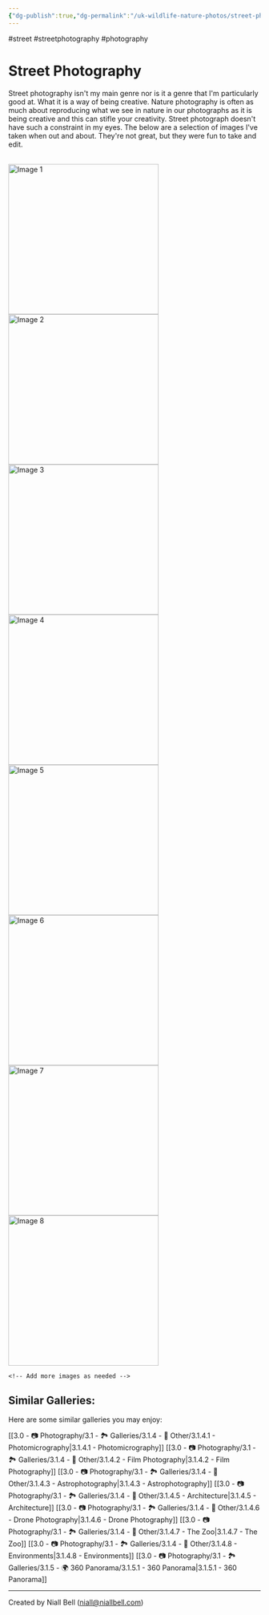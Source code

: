 ```yaml
---
{"dg-publish":true,"dg-permalink":"/uk-wildlife-nature-photos/street-photography/","permalink":"/uk-wildlife-nature-photos/street-photography/","title":"Street Photography","hide":true,"tags":["photography","streetphotography"],"noteIcon":null,"created":"2024-04-17T13:13:47.554-07:00","updated":"2024-06-09T10:14:01.052-07:00"}
---
```


#street #streetphotography #photography 
# Street Photography

Street photography isn't my main genre nor is it a genre that I'm particularly good at. What it is a way of being creative. Nature photography is often as much about reproducing what we see in nature in our photographs as it is being creative and this can stifle your creativity. Street photograph doesn't have such a constraint in my eyes. The below are a selection of images I've taken when out and about. They're not great, but they were fun to take and edit.


<br>
<div class="gallery">
    <a href="https://i.imgur.com/7eKn5qJ.jpeg" data-fancybox="gallery">
        <img src="https://i.imgur.com/7eKn5qJ.jpeg" alt="Image 1" width="300">
    </a>
    <a href="https://i.imgur.com/WSyh7lo.jpeg" data-fancybox="gallery">
        <img src="https://i.imgur.com/WSyh7lo.jpeg" alt="Image 2" width="300">
    </a>
    <a href="https://i.imgur.com/8NI4i7L.jpeg" data-fancybox="gallery">
        <img src="https://i.imgur.com/8NI4i7L.jpeg" alt="Image 3" width="300">
    </a>
    <a href="https://i.imgur.com/8P7VKtM.jpeg" data-fancybox="gallery">
        <img src="https://i.imgur.com/8P7VKtM.jpeg" alt="Image 4" width="300">
    </a>
    <a href="https://i.imgur.com/GRmUryA.jpeg" data-fancybox="gallery">
        <img src="https://i.imgur.com/GRmUryA.jpeg" alt="Image 5" width="300">
    </a>
    <a href="https://i.imgur.com/hlCt6lr.jpeg" data-fancybox="gallery">
        <img src="https://i.imgur.com/hlCt6lr.jpeg" alt="Image 6" width="300">
    </a>
    <a href="https://i.imgur.com/zyV7S5Z.jpeg" data-fancybox="gallery">
        <img src="https://i.imgur.com/zyV7S5Z.jpeg" alt="Image 7" width="300">
    </a>
    <a href="https://i.imgur.com/qDChCTX.jpeg" data-fancybox="gallery">
        <img src="https://i.imgur.com/qDChCTX.jpeg" alt="Image 8" width="300">
    </a>

    <!-- Add more images as needed -->
</div>


## Similar Galleries:

Here are some similar galleries you may enjoy:

[[3.0 - 📷 Photography/3.1 - 🏞️ Galleries/3.1.4 - 🚀 Other/3.1.4.1 - Photomicrography\|3.1.4.1 - Photomicrography]]
[[3.0 - 📷 Photography/3.1 - 🏞️ Galleries/3.1.4 - 🚀 Other/3.1.4.2 - Film Photography\|3.1.4.2 - Film Photography]]
[[3.0 - 📷 Photography/3.1 - 🏞️ Galleries/3.1.4 - 🚀 Other/3.1.4.3 - Astrophotography\|3.1.4.3 - Astrophotography]]
[[3.0 - 📷 Photography/3.1 - 🏞️ Galleries/3.1.4 - 🚀 Other/3.1.4.5 - Architecture\|3.1.4.5 - Architecture]]
[[3.0 - 📷 Photography/3.1 - 🏞️ Galleries/3.1.4 - 🚀 Other/3.1.4.6 - Drone Photography\|3.1.4.6 - Drone Photography]]
[[3.0 - 📷 Photography/3.1 - 🏞️ Galleries/3.1.4 - 🚀 Other/3.1.4.7 - The Zoo\|3.1.4.7 - The Zoo]]
[[3.0 - 📷 Photography/3.1 - 🏞️ Galleries/3.1.4 - 🚀 Other/3.1.4.8 - Environments\|3.1.4.8 - Environments]]
[[3.0 - 📷 Photography/3.1 - 🏞️ Galleries/3.1.5 - 🌍 360 Panorama/3.1.5.1 - 360 Panorama\|3.1.5.1 - 360 Panorama]]



---
Created by Niall Bell (niall@niallbell.com)